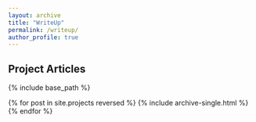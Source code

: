```yaml
---
layout: archive
title: "WriteUp"
permalink: /writeup/
author_profile: true
---
```



## Project Articles

{% include base_path %}

{% for post in site.projects reversed %}
  {% include archive-single.html %}
{% endfor %}
